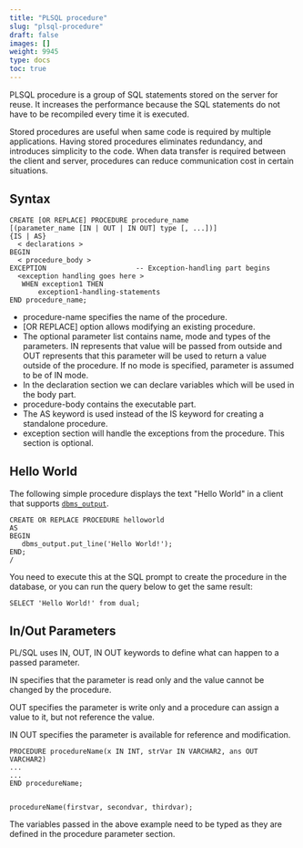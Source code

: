 ```yaml
---
title: "PLSQL procedure"
slug: "plsql-procedure"
draft: false
images: []
weight: 9945
type: docs
toc: true
---
```


PLSQL procedure is a group of SQL statements stored on the server for reuse. It increases the performance because the SQL statements do not have to be recompiled every time it is executed. 

Stored procedures are useful when same code is required by multiple applications. Having stored procedures eliminates redundancy, and introduces simplicity to the code. When data transfer is required between the client and server, procedures can reduce communication cost in certain situations.


## Syntax
    CREATE [OR REPLACE] PROCEDURE procedure_name
    [(parameter_name [IN | OUT | IN OUT] type [, ...])]
    {IS | AS}
      < declarations >
    BEGIN
      < procedure_body >
    EXCEPTION                      -- Exception-handling part begins
      <exception handling goes here >
       WHEN exception1 THEN 
           exception1-handling-statements
    END procedure_name;

 - procedure-name specifies the name of the procedure.
 - [OR REPLACE] option allows modifying an existing procedure.
 - The optional parameter list contains name, mode and types of the parameters. IN represents that value will be passed from outside and OUT represents that this parameter will be used to return a value outside of the procedure. If no mode is specified, parameter is assumed to be of IN mode.
 - In the declaration section we can declare variables which will be used in the body part.
 - procedure-body contains the executable part.
 - The AS keyword is used instead of the IS keyword for creating a standalone procedure.
 - exception section will handle the exceptions from the procedure. This section is optional.

## Hello World
The following simple procedure displays the text "Hello World" in a client that supports [`dbms_output`](https://docs.oracle.com/database/121/ARPLS/d_output.htm).

    CREATE OR REPLACE PROCEDURE helloworld
    AS
    BEGIN
       dbms_output.put_line('Hello World!');
    END;
    /

You need to execute this at the SQL prompt to create the procedure in the database, or you can run the query below to get the same result:

    SELECT 'Hello World!' from dual;


## In/Out Parameters
PL/SQL uses IN, OUT, IN OUT keywords to define what can happen to a passed parameter.  

IN specifies that the parameter is read only and the value cannot be changed by the procedure.

OUT specifies the parameter is write only and a procedure can assign a value to it, but not reference the value.

IN OUT specifies the parameter is available for reference and modification.


    PROCEDURE procedureName(x IN INT, strVar IN VARCHAR2, ans OUT VARCHAR2)
    ...
    ...
    END procedureName;

   
    procedureName(firstvar, secondvar, thirdvar);

The variables passed in the above example need to be typed as they are defined in the procedure parameter section.


